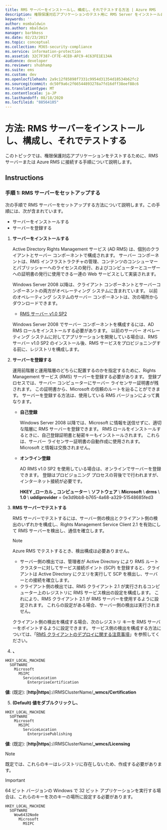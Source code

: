 ```yaml
---
title: RMS サーバーをインストールし、構成し、それでテストする方法 | Azure RMS
description: 権限保護対応アプリケーションのテスト用に RMS Server をインストールおよび構成します。
keywords: ''
author: msmbaldwin
ms.author: mbaldwin
manager: barbkess
ms.date: 02/23/2017
ms.topic: conceptual
ms.collection: M365-security-compliance
ms.service: information-protection
ms.assetid: 32C7F387-CF7E-4CE0-AFC9-4C63FE1E134A
audience: developer
ms.reviewer: shubhamp
ms.suite: ems
ms.custom: dev
ms.openlocfilehash: 2a9c12f85898f7331c9954d31354d18534b62fc2
ms.sourcegitcommit: dc50f9a6c2f66544893278a7fd16dff38eef88c6
ms.translationtype: MT
ms.contentlocale: ja-JP
ms.lasthandoff: 08/18/2020
ms.locfileid: "88564105"
---
```

# <a name="how-to-install-configure-and-test-with-an-rms-server"></a>方法: RMS サーバーをインストールし、構成し、それでテストする

このトピックでは、権限保護対応アプリケーションをテストするために、RMS サーバーまたは Azure RMS に接続する手順について説明します。
 
## <a name="instructions"></a>Instructions

### <a name="step-1-setup-your-rms-server"></a>手順 1: RMS サーバーをセットアップする

次の手順で RMS サーバーをセットアップする方法について説明します。この手順には、次が含まれています。

-   サーバーをインストールする
-   サーバーを登録する

1. **サーバーをインストールする**

   Active Directory Rights Management サービス (AD RMS) は、個別のクライアントとサーバー コンポーネントで構成されます。 サーバー コンポーネントは、RMS インフラストラクチャの管理、コンテンツのコンシューマーとパブリッシャーへのライセンスの発行、およびコンピューターとユーザーへの証明書の発行に使用できる一連の Web サービスとして実装されます。

   Windows Server 2008 以降は、クライアント コンポーネントとサーバーコンポーネントの両方がオペレーティング システムに含まれています。 以前のオペレーティング システムのサーバー コンポーネントは、次の場所からダウンロードできます。

   -   [RMS サーバー v1.0 SP2](https://go.microsoft.com/fwlink/p/?linkid=73722)

   Windows Server 2008 でサーバー コンポーネントを構成するには、AD RMS ロールをインストールする必要があります。 以前のサーバー オペレーティング システムに対してアプリケーションを開発している場合は、RMS サーバー v1.0 SP2 のインストール後、RMS サービスをプロビジョニングする前に、レジストリを構成します。

2. **サーバーを登録する**

   運用前階層と運用階層のどちらに配置するのかを指定するために、Rights Management サービス (RMS) サーバーを登録する必要があります。 登録プロセスでは、サーバー コンピューターにサーバー ライセンサー証明書が残されます。 この証明書から、Microsoft の信頼のルートを辿ることができます。 サーバーを登録する方法は、使用している RMS バージョンによって異なります。

   -   **自己登録**

       Windows Server 2008 以降では、Microsoft に情報を送信せずに、適切な階層に RMS サーバーを登録できます。 RMS ロールをインストールするときに、自己登録証明書と秘密キーもインストールされます。 これらは、サーバー ライセンサー証明書の自動作成に使用されます。 Microsoft と情報は交換されません。

   -   **オンライン登録**

       AD RMS v1.0 SP2 を使用している場合は、オンラインでサーバーを登録できます。 登録はプロビジョニング プロセスの背後でで行われますが、インターネット接続が必要です。

       **HKEY \_ローカル \_ コンピューター** \\ **ソフトウェア** \\ **Microsoft** \\ **drms** \\ **1.0** \\ **uddiprovider** = 0e3d9bb8-b765-4a68-a329-51548685fed3

3. **RMS サーバーでテストする**

    RMS サーバーでテストするには、サーバー側の検出とクライアント側の検出のいずれかを構成し、Rights Management Service Client 2.1 を有効にして RMS サーバーを検出し、通信を確立します。

    > [!Note]
    > Azure RMS でテストするとき、検出構成は必要ありません。

   - サーバー側の検出では、管理者が Active Directory により RMS ルート クラスターに対してサービス接続ポイント (SCP) を登録すると、クライアントは Active Directory にクエリを実行して SCP を検出し、サーバーとの接続を確立します。
   - クライアント側の検出では、RMS クライアント 2.1 が実行されるコンピューター上のレジストリに RMS サービス検出の設定を構成します。 これにより、RMS クライアント 2.1 が RMS サーバーを使用するように設定されます。 これらの設定がある場合、サーバー側の検出は実行されません。

   クライアント側の検出を構成する場合、次のレジストリ キーを RMS サーバーをポイントするように設定できます。 サービス側の検出を構成する方法については、「[RMS クライアントのデプロイに関する注意事項](https://technet.microsoft.com/library/jj159267(WS.10).aspx)」を参照してください。

4. **、**

  ```console
  HKEY_LOCAL_MACHINE
    SOFTWARE
      Microsoft
        MSIPC
          ServiceLocation
            EnterpriseCertification
  ```

   **値**: (既定): [**http|https**]://RMSClusterName/**_wmcs/Certification**

5. **(Default) 値をダブルクリックし、**

  ```console
  HKEY_LOCAL_MACHINE
    SOFTWARE
      Microsoft
        MSIPC
          ServiceLocation
            EnterprisePublishing
  ```

   **値**: (既定): [**http|https**]://RMSClusterName/**_wmcs/Licensing**

> [!NOTE]
> 既定では、これらのキーはレジストリに存在しないため、作成する必要があります。
>
 
> [!IMPORTANT]
> 64 ビット バージョンの Windows で 32 ビット アプリケーションを実行する場合は、これらのキーを次のキーの場所に設定する必要があります。  
>

```console
HKEY_LOCAL_MACHINE  
  SOFTWARE  
    Wow6432Node  
      Microsoft  
        MSIPC  
```
